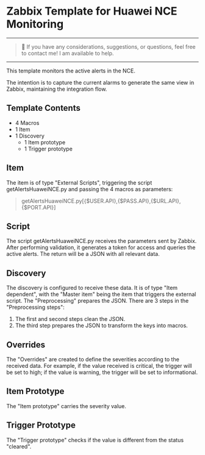 # Zabbix Template for Huawei NCE Monitoring
---
> 📢 If you have any considerations, suggestions, or questions, feel free to contact me! I am available to help.

---
This template monitors the active alerts in the NCE.

The intention is to capture the current alarms to generate the same view in Zabbix, maintaining the integration flow.

## Template Contents
- 4 Macros
- 1 Item
- 1 Discovery
  - 1 Item prototype
  - 1 Trigger prototype

## Item
The item is of type "External Scripts", triggering the script getAlertsHuaweiNCE.py and passing the 4 macros as parameters:
> getAlertsHuaweiNCE.py[{$USER.API},{$PASS.API},{$URL.API},{$PORT.API}]

## Script
The script getAlertsHuaweiNCE.py receives the parameters sent by Zabbix. After performing validation, it generates a token for access and queries the active alerts. The return will be a JSON with all relevant data.

## Discovery
The discovery is configured to receive these data. It is of type "Item dependent", with the "Master item" being the item that triggers the external script. The "Preprocessing" prepares the JSON. There are 3 steps in the "Preprocessing steps":
1. The first and second steps clean the JSON.
2. The third step prepares the JSON to transform the keys into macros.

## Overrides
The "Overrides" are created to define the severities according to the received data. For example, if the value received is critical, the trigger will be set to high; if the value is warning, the trigger will be set to informational.

## Item Prototype
The "Item prototype" carries the severity value.

## Trigger Prototype
The "Trigger prototype" checks if the value is different from the status "cleared".

